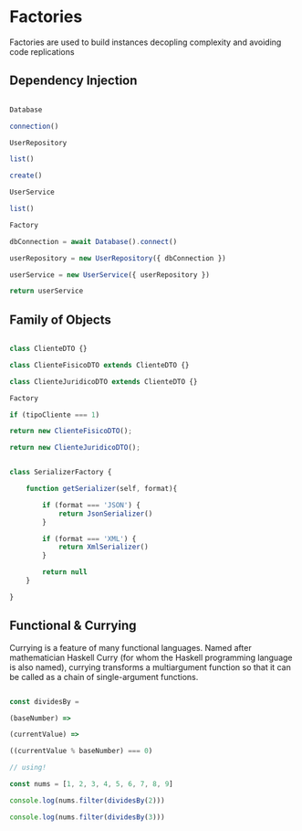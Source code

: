 # Factories

Factories are used to build instances decopling complexity and avoiding code replications

## Dependency Injection

```javascript

Database

connection()

UserRepository

list()

create()

UserService

list()

Factory

dbConnection = await Database().connect()

userRepository = new UserRepository({ dbConnection })

userService = new UserService({ userRepository })

return userService

```

## Family of Objects

```javascript

class ClienteDTO {}

class ClienteFisicoDTO extends ClienteDTO {}

class ClienteJuridicoDTO extends ClienteDTO {}

Factory

if (tipoCliente === 1)

return new ClienteFisicoDTO();

return new ClienteJuridicoDTO();

```

```javascript

class SerializerFactory {

    function getSerializer(self, format){

        if (format === 'JSON') {
            return JsonSerializer()
        }

        if (format === 'XML') {
            return XmlSerializer()
        }

        return null
    }

}

```

## Functional & Currying

Currying is a feature of many functional languages. Named after mathematician Haskell Curry (for whom the Haskell programming language is also named), currying transforms a multiargument function so that it can be called as a chain of single-argument functions.

```js

const dividesBy =

(baseNumber) =>

(currentValue) =>

((currentValue % baseNumber) === 0)

// using!

const nums = [1, 2, 3, 4, 5, 6, 7, 8, 9]

console.log(nums.filter(dividesBy(2)))

console.log(nums.filter(dividesBy(3)))

```